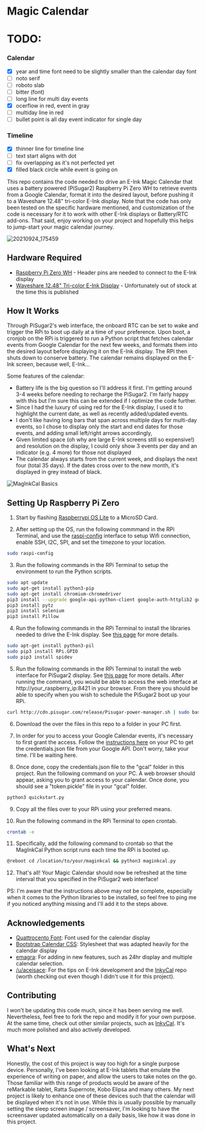 # Magic Calendar

# TODO:
### Calendar
- [x] year and time font need to be slightly smaller than the calendar day font
- [ ] noto serif
- [ ] roboto slab
- [ ] bitter (font)
- [ ] long line for multi day events
- [x] ocerflow in red, event in gray
- [ ] multiday line in red
- [ ] bullet point is all day event indicator for single day

### Timeline
- [x] thinner line for timeline line
- [ ] text start aligns with dot
- [ ] fix overlapping as it's not perfected yet
- [x] filled black circle while event is going on

This repo contains the code needed to drive an E-Ink Magic Calendar that uses a battery powered (PiSugar2) Raspberry Pi
Zero WH to retrieve events from a Google Calendar, format it into the desired layout, before pushing it to a Waveshare
12.48" tri-color E-Ink display. Note that the code has only been tested on the specific hardware mentioned, and
customization of the code is necessary for it to work with other E-Ink displays or Battery/RTC add-ons. That said, enjoy
working on your project and hopefully this helps to jump-start your magic calendar journey.

![20210924_175459](https://user-images.githubusercontent.com/5581989/134661608-bac1f0bf-e7e3-41fe-b92e-37c26dad8fbe.jpg)

## Hardware Required

- [Raspberry Pi Zero WH](https://www.raspberrypi.org/blog/zero-wh/) - Header pins are needed to connect to the E-Ink
  display
- [Waveshare 12.48" Tri-color E-Ink Display](https://www.waveshare.com/product/12.48inch-e-paper-module-b.htm) -
  Unfortunately out of stock at the time this is published

## How It Works

Through PiSugar2's web interface, the onboard RTC can be set to wake and trigger the RPi to boot up daily at a time of
your preference. Upon boot, a cronjob on the RPi is triggered to run a Python script that fetches calendar events from
Google Calendar for the next few weeks, and formats them into the desired layout before displaying it on the E-Ink
display. The RPi then shuts down to conserve battery. The calendar remains displayed on the E-Ink screen, because well,
E-Ink...

Some features of the calendar:

- Battery life is the big question so I'll address it first. I'm getting around 3-4 weeks before needing to recharge the
  PiSugar2. I'm fairly happy with this but I'm sure this can be extended if I optimize the code further.
- Since I had the luxury of using red for the E-Ink display, I used it to highlight the current date, as well as
  recently added/updated events.
- I don't like having long bars that span across multiple days for multi-day events, so I chose to display only the
  start and end dates for those events, and adding small left/right arrows accordingly,
- Given limited space (oh why are large E-Ink screens still so expensive!) and resolution on the display, I could only
  show 3 events per day and an indicator (e.g. 4 more) for those not displayed
- The calendar always starts from the current week, and displays the next four (total 35 days). If the dates cross over
  to the new month, it's displayed in grey instead of black.

![MagInkCal Basics](https://user-images.githubusercontent.com/5581989/134775456-d6bacaca-03c7-4357-af28-7c06aa19ed90.png)

## Setting Up Raspberry Pi Zero

1. Start by flashing [Raspberrypi OS Lite](https://www.raspberrypi.org/software/operating-systems/) to a MicroSD Card.

2. After setting up the OS, run the following commmand in the RPi Terminal, and use
   the [raspi-config](https://www.raspberrypi.org/documentation/computers/configuration.html) interface to setup Wifi
   connection, enable SSH, I2C, SPI, and set the timezone to your location.

```bash
sudo raspi-config
```

3. Run the following commands in the RPi Terminal to setup the environment to run the Python scripts.

```bash
sudo apt update
sudo apt-get install python3-pip
sudo apt-get install chromium-chromedriver
pip3 install --upgrade google-api-python-client google-auth-httplib2 google-auth-oauthlib
pip3 install pytz
pip3 install selenium
pip3 install Pillow
```

4. Run the following commands in the RPi Terminal to install the libraries needed to drive the E-Ink display.
   See [this page](https://www.waveshare.com/wiki/12.48inch_e-Paper_Module) for more details.

```bash
sudo apt-get install python3-pil
sudo pip3 install RPi.GPIO
sudo pip3 install spidev
```

5. Run the following commands in the RPi Terminal to install the web interface for PiSugar2 display.
   See [this page](https://github.com/PiSugar/PiSugar/wiki/PiSugar2) for more details. After running the command, you
   would be able to access the web interface at http://your_raspberry_ip:8421 in your browser. From there you should be
   able to specify when you wish to schedule the PiSugar2 boot up your RPi.

```bash
curl http://cdn.pisugar.com/release/Pisugar-power-manager.sh | sudo bash
```

6. Download the over the files in this repo to a folder in your PC first.

7. In order for you to access your Google Calendar events, it's necessary to first grant the access. Follow
   the [instructions here](https://developers.google.com/calendar/api/quickstart/python) on your PC to get the
   credentials.json file from your Google API. Don't worry, take your time. I'll be waiting here.

8. Once done, copy the credentials.json file to the "gcal" folder in this project. Run the following command on your PC.
   A web browser should appear, asking you to grant access to your calendar. Once done, you should see a "token.pickle"
   file in your "gcal" folder.

```bash
python3 quickstart.py
```

9. Copy all the files over to your RPi using your preferred means.

10. Run the following command in the RPi Terminal to open crontab.

```bash
crontab -e
```

11. Specifically, add the following command to crontab so that the MagInkCal Python script runs each time the RPi is
    booted up.

```bash
@reboot cd /location/to/your/maginkcal && python3 maginkcal.py
```

12. That's all! Your Magic Calendar should now be refreshed at the time interval that you specified in the PiSugar2 web
    interface!

PS: I'm aware that the instructions above may not be complete, especially when it comes to the Python libraries to be
installed, so feel free to ping me if you noticed anything missing and I'll add it to the steps above.

## Acknowledgements

- [Quattrocento Font](https://fonts.google.com/specimen/Quattrocento): Font used for the calendar display
- [Bootstrap Calendar CSS](https://bootstrapious.com/p/bootstrap-calendar): Stylesheet that was adapted heavily for the
  calendar display
- [emagra](https://github.com/emagra): For adding in new features, such as 24hr display and multiple calendar selection.
- [/u/aceisace](https://www.reddit.com/user/aceisace/): For the tips on E-Ink development and
  the [InkyCal](https://github.com/aceisace/Inkycal) repo (worth checking out even though I didn't use it for this
  project).

## Contributing

I won't be updating this code much, since it has been serving me well. Nevertheless, feel free to fork the repo and
modify it for your own purpose. At the same time, check out other similar projects, such
as [InkyCal](https://github.com/aceisace/Inkycal). It's much more polished and also actively developed.

## What's Next

Honestly, the cost of this project is way too high for a single purpose device. Personally, I've been looking at E-Ink
tablets that emulate the experience of writing on paper, and allow the users to take notes on the go. Those familiar
with this range of products would be aware of the reMarkable tablet, Ratta Supernote, Kobo Elipsa and many others. My
next project is likely to enhance one of these devices such that the calendar will be displayed when it's not in use.
While this is usually possible by manually setting the sleep screen image / screensaver, I'm looking to have the
screensaver updated automatically on a daily basis, like how it was done in this project.
